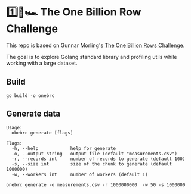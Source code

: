 # 1️⃣🐝🏎️ The One Billion Row Challenge

This repo is based on  Gunnar Morling's [The One Billion Rows Challenge](https://github.com/gunnarmorling/1brc). 

The goal is to explore Golang standard library and profiling utils while working with a large dataset.

## Build
```
go build -o onebrc
```

## Generate data
```
Usage:
  obebrc generate [flags]

Flags:
  -h, --help            help for generate
  -o, --output string   output file (default "measurements.csv")
  -r, --records int     number of records to generate (default 100)
  -s, --size int        size of the chunk to generate (default 1000000)
  -w, --workers int     number of workers (default 1)
```


```
onebrc generate -o measurements.csv -r 1000000000  -w 50 -s 1000000
```

